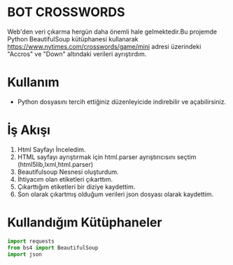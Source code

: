 # BOT CROSSWORDS 
Web'den veri çıkarma hergün daha önemli hale gelmektedir.Bu projemde Python BeautifulSoup kütüphanesi kullanarak  https://www.nytimes.com/crosswords/game/mini adresi üzerindeki "Accros" ve "Down" altındaki verileri ayrıştırdım. 

# Kullanım
 - Python dosyasını tercih ettiğiniz düzenleyicide indirebilir ve açabilirsiniz.
 
# İş Akışı
  1. Html Sayfayı İnceledim. 
  2. HTML sayfayı ayrıştırmak için  html.parser ayrıştırıcısını seçtim (html5lib,lxml,html.parser)
  3. Beautifulsoup Nesnesi oluşturdum.
  4. İhtiyacım olan  etiketleri çıkarttım.
  5. Çıkarttığım etiketleri bir diziye kaydettim.
  6. Son olarak çıkartmış olduğum verileri json dosyası olarak kaydettim.

# Kullandığım Kütüphaneler
 ``` python
 import requests 
 from bs4 import BeautifulSoup 
 import json 
```
